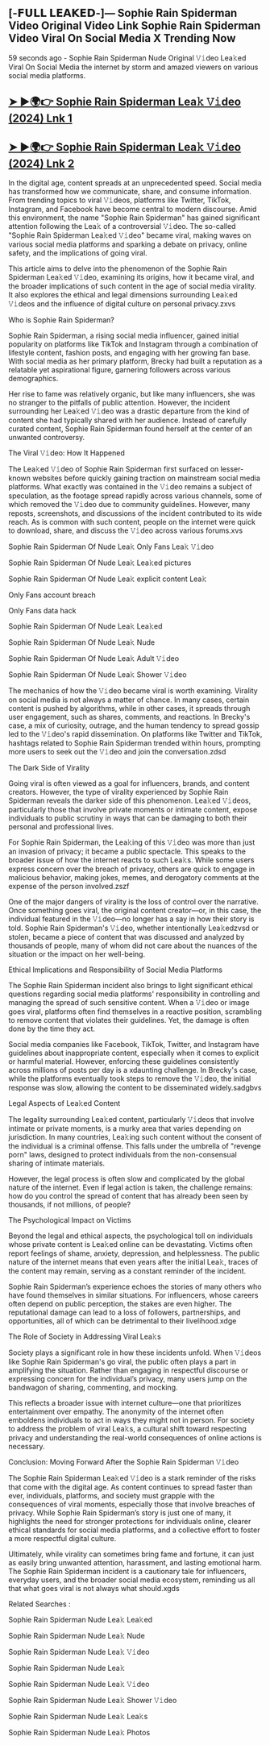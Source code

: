 ## [-𝗙𝗨𝗟𝗟 𝗟𝗘𝗔𝗞𝗘𝗗-]— Sophie Rain Spiderman Video Original Video Link Sophie Rain Spiderman Video Viral On Social Media X Trending Now

59 seconds ago - Sophie Rain Spiderman Nude Original 𝚅𝚒deo Lea𝚔ed Viral On Social Media the internet by storm and amazed viewers on various social media platforms.

## [➤ ►🌍👉 Sophie Rain Spiderman Lea𝚔 𝚅𝚒deo (2024) Lnk 1](https://shortx.today/leak)<br>

## [➤ ►🌍👉 Sophie Rain Spiderman Lea𝚔 𝚅𝚒deo (2024) Lnk 2](https://shortx.today/leak)<br>

In the digital age, content spreads at an unprecedented speed. Social media has transformed how we communicate, share, and consume information. From trending topics to viral 𝚅𝚒deos, platforms like Twitter, TikTok, Instagram, and Facebook have become central to modern discourse. Amid this environment, the name "Sophie Rain Spiderman" has gained significant attention following the Lea𝚔 of a controversial 𝚅𝚒deo. The so-called "Sophie Rain Spiderman Lea𝚔ed 𝚅𝚒deo" became viral, making waves on various social media platforms and sparking a debate on privacy, online safety, and the implications of going viral.

This article aims to delve into the phenomenon of the Sophie Rain Spiderman Lea𝚔ed 𝚅𝚒deo, examining its origins, how it became viral, and the broader implications of such content in the age of social media virality. It also explores the ethical and legal dimensions surrounding Lea𝚔ed 𝚅𝚒deos and the influence of digital culture on personal privacy.zxvs

Who is Sophie Rain Spiderman?

Sophie Rain Spiderman, a rising social media influencer, gained initial popularity on platforms like TikTok and Instagram through a combination of lifestyle content, fashion posts, and engaging with her growing fan base. With social media as her primary platform, Brecky had built a reputation as a relatable yet aspirational figure, garnering followers across various demographics.

Her rise to fame was relatively organic, but like many influencers, she was no stranger to the pitfalls of public attention. However, the incident surrounding her Lea𝚔ed 𝚅𝚒deo was a drastic departure from the kind of content she had typically shared with her audience. Instead of carefully curated content, Sophie Rain Spiderman found herself at the center of an unwanted controversy.

The Viral 𝚅𝚒deo: How It Happened

The Lea𝚔ed 𝚅𝚒deo of Sophie Rain Spiderman first surfaced on lesser-known websites before quickly gaining traction on mainstream social media platforms. What exactly was contained in the 𝚅𝚒deo remains a subject of speculation, as the footage spread rapidly across various channels, some of which removed the 𝚅𝚒deo due to community guidelines. However, many reposts, screenshots, and discussions of the incident contributed to its wide reach. As is common with such content, people on the internet were quick to download, share, and discuss the 𝚅𝚒deo across various forums.xvs

Sophie Rain Spiderman Of Nude Lea𝚔 Only Fans Lea𝚔 𝚅𝚒deo

Sophie Rain Spiderman Of Nude Lea𝚔 Lea𝚔ed pictures

Sophie Rain Spiderman Of Nude Lea𝚔 explicit content Lea𝚔

Only Fans account breach

Only Fans data hack

Sophie Rain Spiderman Of Nude Lea𝚔 Lea𝚔ed

Sophie Rain Spiderman Of Nude Lea𝚔 Nude

Sophie Rain Spiderman Of Nude Lea𝚔 Adult 𝚅𝚒deo

Sophie Rain Spiderman Of Nude Lea𝚔 Shower 𝚅𝚒deo

The mechanics of how the 𝚅𝚒deo became viral is worth examining. Virality on social media is not always a matter of chance. In many cases, certain content is pushed by algorithms, while in other cases, it spreads through user engagement, such as shares, comments, and reactions. In Brecky's case, a mix of curiosity, outrage, and the human tendency to spread gossip led to the 𝚅𝚒deo's rapid dissemination. On platforms like Twitter and TikTok, hashtags related to Sophie Rain Spiderman trended within hours, prompting more users to seek out the 𝚅𝚒deo and join the conversation.zdsd

The Dark Side of Virality

Going viral is often viewed as a goal for influencers, brands, and content creators. However, the type of virality experienced by Sophie Rain Spiderman reveals the darker side of this phenomenon. Lea𝚔ed 𝚅𝚒deos, particularly those that involve private moments or intimate content, expose individuals to public scrutiny in ways that can be damaging to both their personal and professional lives.

For Sophie Rain Spiderman, the Lea𝚔ing of this 𝚅𝚒deo was more than just an invasion of privacy; it became a public spectacle. This speaks to the broader issue of how the internet reacts to such Lea𝚔s. While some users express concern over the breach of privacy, others are quick to engage in malicious behavior, making jokes, memes, and derogatory comments at the expense of the person involved.zszf

One of the major dangers of virality is the loss of control over the narrative. Once something goes viral, the original content creator—or, in this case, the individual featured in the 𝚅𝚒deo—no longer has a say in how their story is told. Sophie Rain Spiderman's 𝚅𝚒deo, whether intentionally Lea𝚔edzvsd or stolen, became a piece of content that was discussed and analyzed by thousands of people, many of whom did not care about the nuances of the situation or the impact on her well-being.

Ethical Implications and Responsibility of Social Media Platforms

The Sophie Rain Spiderman incident also brings to light significant ethical questions regarding social media platforms' responsibility in controlling and managing the spread of such sensitive content. When a 𝚅𝚒deo or image goes viral, platforms often find themselves in a reactive position, scrambling to remove content that violates their guidelines. Yet, the damage is often done by the time they act.

Social media companies like Facebook, TikTok, Twitter, and Instagram have guidelines about inappropriate content, especially when it comes to explicit or harmful material. However, enforcing these guidelines consistently across millions of posts per day is a xdaunting challenge. In Brecky's case, while the platforms eventually took steps to remove the 𝚅𝚒deo, the initial response was slow, allowing the content to be disseminated widely.sadgbvs

Legal Aspects of Lea𝚔ed Content

The legality surrounding Lea𝚔ed content, particularly 𝚅𝚒deos that involve intimate or private moments, is a murky area that varies depending on jurisdiction. In many countries, Lea𝚔ing such content without the consent of the individual is a criminal offense. This falls under the umbrella of "revenge porn" laws, designed to protect individuals from the non-consensual sharing of intimate materials.

However, the legal process is often slow and complicated by the global nature of the internet. Even if legal action is taken, the challenge remains: how do you control the spread of content that has already been seen by thousands, if not millions, of people?

The Psychological Impact on Victims

Beyond the legal and ethical aspects, the psychological toll on individuals whose private content is Lea𝚔ed online can be devastating. Victims often report feelings of shame, anxiety, depression, and helplessness. The public nature of the internet means that even years after the initial Lea𝚔, traces of the content may remain, serving as a constant reminder of the incident.

Sophie Rain Spiderman’s experience echoes the stories of many others who have found themselves in similar situations. For influencers, whose careers often depend on public perception, the stakes are even higher. The reputational damage can lead to a loss of followers, partnerships, and opportunities, all of which can be detrimental to their livelihood.xdge

The Role of Society in Addressing Viral Lea𝚔s

Society plays a significant role in how these incidents unfold. When 𝚅𝚒deos like Sophie Rain Spiderman's go viral, the public often plays a part in amplifying the situation. Rather than engaging in respectful discourse or expressing concern for the individual’s privacy, many users jump on the bandwagon of sharing, commenting, and mocking.

This reflects a broader issue with internet culture—one that prioritizes entertainment over empathy. The anonymity of the internet often emboldens individuals to act in ways they might not in person. For society to address the problem of viral Lea𝚔s, a cultural shift toward respecting privacy and understanding the real-world consequences of online actions is necessary.

Conclusion: Moving Forward After the Sophie Rain Spiderman 𝚅𝚒deo

The Sophie Rain Spiderman Lea𝚔ed 𝚅𝚒deo is a stark reminder of the risks that come with the digital age. As content continues to spread faster than ever, individuals, platforms, and society must grapple with the consequences of viral moments, especially those that involve breaches of privacy. While Sophie Rain Spiderman’s story is just one of many, it highlights the need for stronger protections for individuals online, clearer ethical standards for social media platforms, and a collective effort to foster a more respectful digital culture.

Ultimately, while virality can sometimes bring fame and fortune, it can just as easily bring unwanted attention, harassment, and lasting emotional harm. The Sophie Rain Spiderman incident is a cautionary tale for influencers, everyday users, and the broader social media ecosystem, reminding us all that what goes viral is not always what should.xgds

Related Searches :

Sophie Rain Spiderman Nude Lea𝚔 Lea𝚔ed

Sophie Rain Spiderman Nude Lea𝚔 Nude

Sophie Rain Spiderman Nude Lea𝚔 𝚅𝚒deo

Sophie Rain Spiderman Nude Lea𝚔

Sophie Rain Spiderman Nude Lea𝚔 𝚅𝚒deo

Sophie Rain Spiderman Nude Lea𝚔 Shower 𝚅𝚒deo

Sophie Rain Spiderman Nude Lea𝚔 Lea𝚔s

Sophie Rain Spiderman Nude Lea𝚔 Photos
